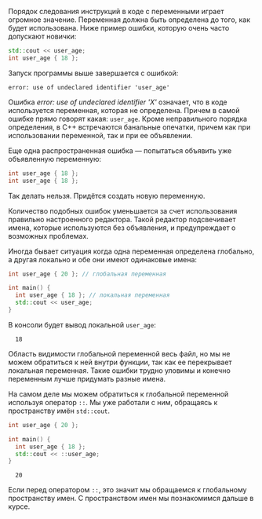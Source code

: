 Порядок следования инструкций в коде с переменными играет огромное значение. Переменная должна быть определена до того, как будет использована. Ниже пример ошибки, которую очень часто допускают новички:

```cpp
std::cout << user_age;
int user_age { 18 };
```

Запуск программы выше завершается с ошибкой:

```text
error: use of undeclared identifier 'user_age'
```

Ошибка *error: use of undeclared identifier 'X'* означает, что в коде используется переменная, которая не определена. Причем в самой ошибке прямо говорят какая: `user_age`. Кроме неправильного порядка определения, в C++ встречаются банальные опечатки, причем как при использовании переменной, так и при ее объявлении.

Еще одна распространенная ошибка — попытаться объявить уже объявленную переменную:

```cpp
int user_age { 18 };
int user_age { 18 };
```

Так делать нельзя. Придётся создать новую переменную.

Количество подобных ошибок уменьшается за счет использования правильно настроенного редактора. Такой редактор подсвечивает имена, которые используются без объявления, и предупреждает о возможных проблемах.

Иногда бывает ситуация когда одна переменная определена глобально, а другая локально и обе они имеют одинаковые имена:

```cpp
int user_age { 20 }; // глобальная переменная

int main() {
  int user_age { 18 }; // локальная переменная
  std::cout << user_age;
}
```
В консоли будет вывод локальной `user_age`:

```text
  18
```

Область видимости глобальной переменной весь файл, но мы не можем обратиться к ней внутри функции, так как ее перекрывает локальная переменная. Такие ошибки трудно уловимы и конечно переменным лучше придумать разные имена.

На самом  деле мы можем обратиться к глобальной переменной используя оператор `::`. Мы уже работали с ним, обращаясь к пространству имён `std::cout`.

```cpp
int user_age { 20 };

int main() {
  int user_age { 18 };
  std::cout << ::user_age;
}
```

```text
  20
```

Если перед оператором `::`, это значит мы обращаемся к глобальному пространству имен. С пространством имен мы познакомимся дальше в курсе.
